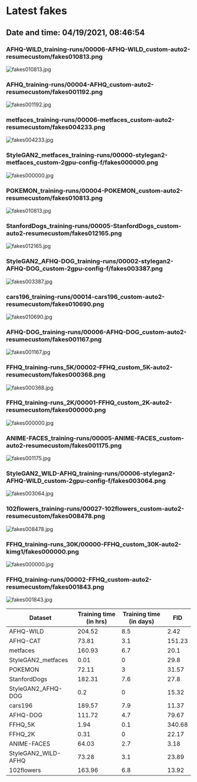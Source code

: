 # Latest fakes
## Date and time: 04/19/2021, 08:46:54
### AFHQ-WILD_training-runs/00006-AFHQ-WILD_custom-auto2-resumecustom/fakes010813.png
![fakes010813.jpg](https://i.ibb.co/K7M7W9N/c330c129e414.jpg "AFHQ-WILD_training-runs/00006-AFHQ-WILD_custom-auto2-resumecustom/fakes010813.png")

### AFHQ_training-runs/00004-AFHQ_custom-auto2-resumecustom/fakes001192.png
![fakes001192.jpg](https://i.ibb.co/hcBSP6j/c858fe2fa766.jpg "AFHQ_training-runs/00004-AFHQ_custom-auto2-resumecustom/fakes001192.png")

### metfaces_training-runs/00006-metfaces_custom-auto2-resumecustom/fakes004233.png
![fakes004233.jpg](https://i.ibb.co/4JY7JFF/dda681e974be.jpg "metfaces_training-runs/00006-metfaces_custom-auto2-resumecustom/fakes004233.png")

### StyleGAN2_metfaces_training-runs/00000-stylegan2-metfaces_custom-2gpu-config-f/fakes000000.png
![fakes000000.jpg](https://i.ibb.co/Gt3gGNH/13ea1116bbce.jpg "StyleGAN2_metfaces_training-runs/00000-stylegan2-metfaces_custom-2gpu-config-f/fakes000000.png")

### POKEMON_training-runs/00004-POKEMON_custom-auto2-resumecustom/fakes010813.png
![fakes010813.jpg](https://i.ibb.co/Kj9RMLX/cf542318d194.jpg "POKEMON_training-runs/00004-POKEMON_custom-auto2-resumecustom/fakes010813.png")

### StanfordDogs_training-runs/00005-StanfordDogs_custom-auto2-resumecustom/fakes012165.png
![fakes012165.jpg](https://i.ibb.co/fHdpVh1/3fd225242f76.jpg "StanfordDogs_training-runs/00005-StanfordDogs_custom-auto2-resumecustom/fakes012165.png")

### StyleGAN2_AFHQ-DOG_training-runs/00002-stylegan2-AFHQ-DOG_custom-2gpu-config-f/fakes003387.png
![fakes003387.jpg](https://i.ibb.co/W3TXrXm/152549d1dce0.jpg "StyleGAN2_AFHQ-DOG_training-runs/00002-stylegan2-AFHQ-DOG_custom-2gpu-config-f/fakes003387.png")

### cars196_training-runs/00014-cars196_custom-auto2-resumecustom/fakes010690.png
![fakes010690.jpg](https://i.ibb.co/tKJfFKr/7661a6ca5db3.jpg "cars196_training-runs/00014-cars196_custom-auto2-resumecustom/fakes010690.png")

### AFHQ-DOG_training-runs/00006-AFHQ-DOG_custom-auto2-resumecustom/fakes001167.png
![fakes001167.jpg](https://i.ibb.co/wSPZRLG/483524321bae.jpg "AFHQ-DOG_training-runs/00006-AFHQ-DOG_custom-auto2-resumecustom/fakes001167.png")

### FFHQ_training-runs_5K/00002-FFHQ_custom_5K-auto2-resumecustom/fakes000368.png
![fakes000368.jpg](https://i.ibb.co/BVP1yLz/6302fbe158e2.jpg "FFHQ_training-runs_5K/00002-FFHQ_custom_5K-auto2-resumecustom/fakes000368.png")

### FFHQ_training-runs_2K/00001-FFHQ_custom_2K-auto2-resumecustom/fakes000000.png
![fakes000000.jpg](https://i.ibb.co/NWcGD5L/fed030394a27.jpg "FFHQ_training-runs_2K/00001-FFHQ_custom_2K-auto2-resumecustom/fakes000000.png")

### ANIME-FACES_training-runs/00005-ANIME-FACES_custom-auto2-resumecustom/fakes001175.png
![fakes001175.jpg](https://i.ibb.co/CKMTYWD/94aeb7178877.jpg "ANIME-FACES_training-runs/00005-ANIME-FACES_custom-auto2-resumecustom/fakes001175.png")

### StyleGAN2_WILD-AFHQ_training-runs/00006-stylegan2-AFHQ-WILD_custom-2gpu-config-f/fakes003064.png
![fakes003064.jpg](https://i.ibb.co/JzJTBXz/3affeafe0654.jpg "StyleGAN2_WILD-AFHQ_training-runs/00006-stylegan2-AFHQ-WILD_custom-2gpu-config-f/fakes003064.png")

### 102flowers_training-runs/00027-102flowers_custom-auto2-resumecustom/fakes008478.png
![fakes008478.jpg](https://i.ibb.co/xDsgsWD/329e0de9b835.jpg "102flowers_training-runs/00027-102flowers_custom-auto2-resumecustom/fakes008478.png")

### FFHQ_training-runs_30K/00000-FFHQ_custom_30K-auto2-kimg1/fakes000000.png
![fakes000000.jpg](https://i.ibb.co/y5HhHMr/4cdc70118afa.jpg "FFHQ_training-runs_30K/00000-FFHQ_custom_30K-auto2-kimg1/fakes000000.png")

### FFHQ_training-runs/00002-FFHQ_custom-auto2-resumecustom/fakes001843.png
![fakes001843.jpg](https://i.ibb.co/ZVDFPjw/6b79e5fbbb39.jpg "FFHQ_training-runs/00002-FFHQ_custom-auto2-resumecustom/fakes001843.png")

| Dataset             |   Training time (in hrs) |   Training time (in days) |    FID |
|---------------------|--------------------------|---------------------------|--------|
| AFHQ-WILD           |                   204.52 |                       8.5 |   2.42 |
| AFHQ-CAT            |                    73.81 |                       3.1 | 151.23 |
| metfaces            |                   160.93 |                       6.7 |  20.1  |
| StyleGAN2_metfaces  |                     0.01 |                       0   |  29.8  |
| POKEMON             |                    72.11 |                       3   |  31.57 |
| StanfordDogs        |                   182.31 |                       7.6 |  27.8  |
| StyleGAN2_AFHQ-DOG  |                     0.2  |                       0   |  15.32 |
| cars196             |                   189.57 |                       7.9 |  11.37 |
| AFHQ-DOG            |                   111.72 |                       4.7 |  79.67 |
| FFHQ_5K             |                     1.94 |                       0.1 | 340.68 |
| FFHQ_2K             |                     0.31 |                       0   |  22.17 |
| ANIME-FACES         |                    64.03 |                       2.7 |   3.18 |
| StyleGAN2_WILD-AFHQ |                    73.28 |                       3.1 |  23.89 |
| 102flowers          |                   163.96 |                       6.8 |  13.92 |